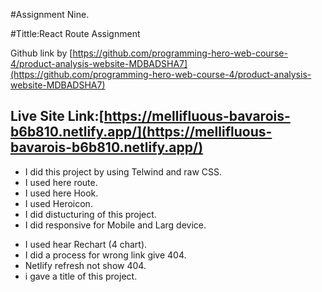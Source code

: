 #Assignment Nine.

#Tittle:React Route Assignment

Github link by [https://github.com/programming-hero-web-course-4/product-analysis-website-MDBADSHA7](https://github.com/programming-hero-web-course-4/product-analysis-website-MDBADSHA7)

## Live Site Link:[https://mellifluous-bavarois-b6b810.netlify.app/](https://mellifluous-bavarois-b6b810.netlify.app/)

* I did this project by using Telwind and raw CSS.
* I used here route.
* I used here Hook.
* I used Heroicon.
* I did distucturing of this project.
* I did responsive for Mobile and Larg device.
- I used hear Rechart (4 chart).
- I did a process for wrong link give 404.
- Netlify refresh not show 404.
- i gave a title of this project.